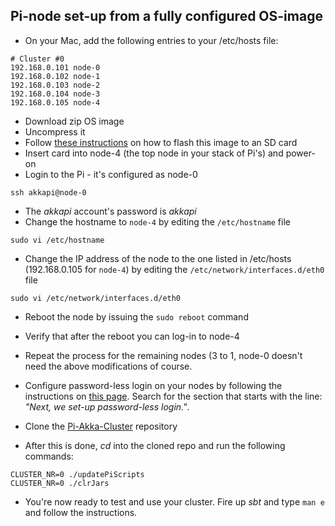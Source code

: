## Pi-node set-up from a fully configured OS-image

- On your Mac, add the following entries to your /etc/hosts file:

```
# Cluster #0
192.168.0.101 node-0
192.168.0.102 node-1
192.168.0.103 node-2
192.168.0.104 node-3
192.168.0.105 node-4
```

- Download zip OS image
- Uncompress it
- Follow [these instructions](https://blog.hypriot.com/getting-started-with-docker-and-mac-on-the-raspberry-pi/) on how to flash this image to an SD card
- Insert card into node-4 (the top node in your stack of Pi's) and power-on
- Login to the Pi - it's configured as node-0

```
ssh akkapi@node-0
```

- The _akkapi_ account's password is _akkapi_
- Change the hostname to `node-4` by editing the `/etc/hostname` file

```
sudo vi /etc/hostname
```

- Change the IP address of the node to the one listed in /etc/hosts (192.168.0.105 for `node-4`) by editing the `/etc/network/interfaces.d/eth0` file

```
sudo vi /etc/network/interfaces.d/eth0
```

- Reboot the node by issuing the `sudo reboot` command
- Verify that after the reboot you can log-in to node-4

- Repeat the process for the remaining nodes (3 to 1, node-0 doesn't need the above modifications of course.

- Configure password-less login on your nodes by following the instructions on [this page](https://github.com/lightbend/Pi-Akka-Cluster/blob/master/Hypriot-OS-Customisation-Instructions.md). Search for the section that starts with the line: _"Next, we set-up password-less login."_.

- Clone the [Pi-Akka-Cluster](https://github.com/lightbend/Pi-Akka-Cluster) repository
- After this is done, _cd_ into the cloned repo and run the following commands:

```
CLUSTER_NR=0 ./updatePiScripts
CLUSTER_NR=0 ./clrJars
```

- You're now ready to test and use your cluster. Fire up _sbt_ and type `man e` and follow the instructions.